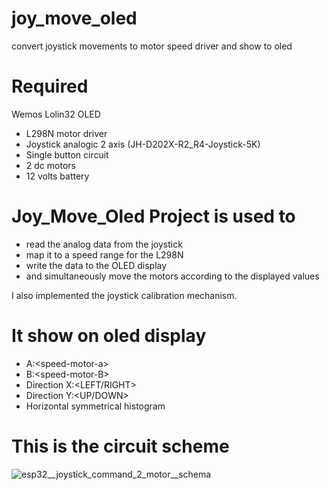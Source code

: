 # joy_move_oled
convert joystick movements to motor speed driver and show to oled

<h1>Required</h1>

Wemos Lolin32 OLED
<ul>
<li>L298N motor driver</li>
<li>Joystick analogic 2 axis (JH-D202X-R2_R4-Joystick-5K)</li>
<li>Single button circuit</li>
<li>2 dc motors</li>
<li>12 volts battery</li>
</ul>

<h1>Joy_Move_Oled Project is used to</h1>

<ul>
<li>read the analog data from the joystick</li>
<li>map it to a speed range for the L298N</li>
<li>write the data to the OLED display</li>
<li>and simultaneously move the motors according to the displayed values</li>
</ul>

I also implemented the joystick calibration mechanism.

<h1>It show on oled display</h1>
<ul>
  <li>A:&lt;speed-motor-a&gt;</li>
  <li>B:&lt;speed-motor-B&gt;</li>
  <li>Direction X:&lt;LEFT/RIGHT&gt;</li>
  <li>Direction Y:&lt;UP/DOWN&gt;</li>
  <li>Horizontal symmetrical histogram</li>
</ul>

<h1>This is the circuit scheme</h1>

![esp32__joystick_command_2_motor__schema](https://github.com/user-attachments/assets/127a4f9f-e368-4243-b4a4-f2f379810d47)
